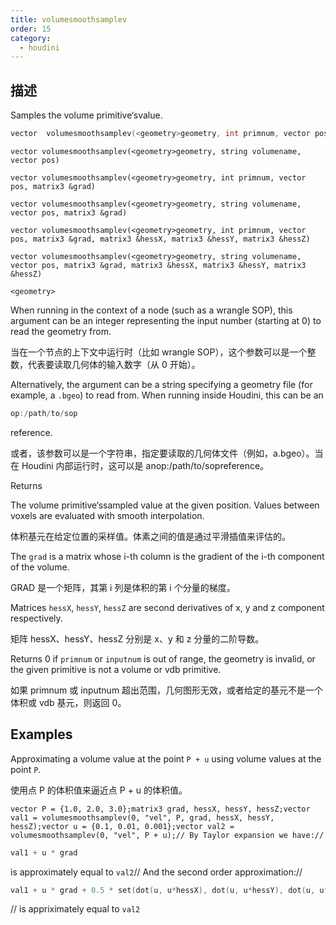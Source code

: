 ```yaml
---
title: volumesmoothsamplev
order: 15
category:
  - houdini
---
```

    
## 描述

Samples the volume primitive‘svalue.

```c
vector  volumesmoothsamplev(<geometry>geometry, int primnum, vector pos)
```

`vector volumesmoothsamplev(<geometry>geometry, string volumename, vector pos)`

`vector volumesmoothsamplev(<geometry>geometry, int primnum, vector pos, matrix3 &grad)`

`vector volumesmoothsamplev(<geometry>geometry, string volumename, vector pos, matrix3 &grad)`

`vector volumesmoothsamplev(<geometry>geometry, int primnum, vector pos, matrix3 &grad, matrix3 &hessX, matrix3 &hessY, matrix3 &hessZ)`

`vector volumesmoothsamplev(<geometry>geometry, string volumename, vector pos, matrix3 &grad, matrix3 &hessX, matrix3 &hessY, matrix3 &hessZ)`

`<geometry>`

When running in the context of a node (such as a wrangle SOP), this argument
can be an integer representing the input number (starting at 0) to read the
geometry from.

当在一个节点的上下文中运行时（比如 wrangle SOP），这个参数可以是一个整数，代表要读取几何体的输入数字（从 0 开始）。

Alternatively, the argument can be a string specifying a geometry file (for
example, a `.bgeo`) to read from. When running inside Houdini, this can be an

```c
op:/path/to/sop
```

reference.

或者，该参数可以是一个字符串，指定要读取的几何体文件（例如，a.bgeo）。当在 Houdini 内部运行时，这可以是 anop:/path/to/sopreference。

Returns

The volume primitive‘ssampled value at the given position. Values between
voxels are evaluated with smooth interpolation.

体积基元在给定位置的采样值。体素之间的值是通过平滑插值来评估的。

The `grad` is a matrix whose i-th column is the gradient of the i-th component
of the volume.

GRAD 是一个矩阵，其第 i 列是体积的第 i 个分量的梯度。

Matrices `hessX`, `hessY`, `hessZ` are second derivatives of x, y and z
component respectively.

矩阵 hessX、hessY、hessZ 分别是 x、y 和 z 分量的二阶导数。

Returns 0 if `primnum` or `inputnum` is out of range, the geometry is invalid,
or the given primitive is not a volume or vdb primitive.

如果 primnum 或 inputnum 超出范围，几何图形无效，或者给定的基元不是一个体积或 vdb 基元，则返回 0。

## Examples

Approximating a volume value at the point `P + u` using volume values at the
point `P`.

使用点 P 的体积值来逼近点 P + u 的体积值。

    vector P = {1.0, 2.0, 3.0};matrix3 grad, hessX, hessY, hessZ;vector val1 = volumesmoothsamplev(0, "vel", P, grad, hessX, hessY, hessZ);vector u = {0.1, 0.01, 0.001};vector val2 = volumesmoothsamplev(0, "vel", P + u);// By Taylor expansion we have://

```c
val1 + u * grad
```

is approximately equal to `val2`// And the second order approximation://

```c
val1 + u * grad + 0.5 * set(dot(u, u*hessX), dot(u, u*hessY), dot(u, u*hessZ))
```

// is appriximately equal to `val2`
